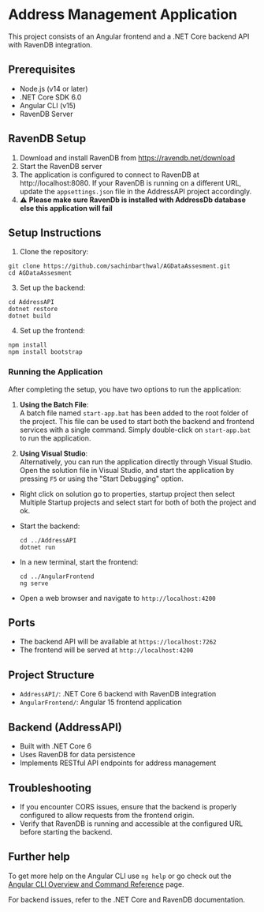 # Address Management Application

This project consists of an Angular frontend and a .NET Core backend API with RavenDB integration.

## Prerequisites

- Node.js (v14 or later)
- .NET Core SDK 6.0
- Angular CLI (v15)
- RavenDB Server

## RavenDB Setup

1. Download and install RavenDB from https://ravendb.net/download
2. Start the RavenDB server
3. The application is configured to connect to RavenDB at http://localhost:8080. If your RavenDB is running on a different URL, update the `appsettings.json` file in the AddressAPI project accordingly.
4. :warning: **Please make sure RavenDb is installed with AddressDb database else this application will fail**



## Setup Instructions

1. Clone the repository:
 ```
git clone https://github.com/sachinbarthwal/AGDataAssesment.git
cd AGDataAssesment
```
3. Set up the backend:
 ```
cd AddressAPI
dotnet restore
dotnet build
 ```

4. Set up the frontend:
 ```cd ../AngularFrontend
npm install
npm install bootstrap
```

### Running the Application

After completing the setup, you have two options to run the application:

1. **Using the Batch File**:  
   A batch file named `start-app.bat` has been added to the root folder of the project. This file can be used to start both the backend and frontend services with a single command. Simply double-click on `start-app.bat` to run the application.

2. **Using Visual Studio**:  
   Alternatively, you can run the application directly through Visual Studio. Open the solution file in Visual Studio, and start the application by pressing `F5` or using the "Start Debugging" option.
- Right click on solution go to properties, startup project then select Multiple Startup projects and select start for both of both the project and ok.
- Start the backend:
  ```
  cd ../AddressAPI
  dotnet run
  ```
- In a new terminal, start the frontend:
  ```
  cd ../AngularFrontend
  ng serve
  ```

- Open a web browser and navigate to `http://localhost:4200`

## Ports

- The backend API will be available at `https://localhost:7262`
- The frontend will be served at `http://localhost:4200`

## Project Structure

- `AddressAPI/`: .NET Core 6 backend with RavenDB integration
- `AngularFrontend/`: Angular 15 frontend application

## Backend (AddressAPI)

- Built with .NET Core 6
- Uses RavenDB for data persistence
- Implements RESTful API endpoints for address management

## Troubleshooting

- If you encounter CORS issues, ensure that the backend is properly configured to allow requests from the frontend origin.
- Verify that RavenDB is running and accessible at the configured URL before starting the backend.

## Further help

To get more help on the Angular CLI use `ng help` or go check out the [Angular CLI Overview and Command Reference](https://angular.io/cli) page.

For backend issues, refer to the .NET Core and RavenDB documentation.
